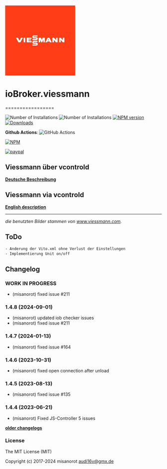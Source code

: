 ![Logo](admin/viessmann.png)
# ioBroker.viessmann
=================

![Number of Installations](http://iobroker.live/badges/viessmann-installed.svg) ![Number of Installations](http://iobroker.live/badges/viessmann-stable.svg) [![NPM version](http://img.shields.io/npm/v/iobroker.viessmann.svg)](https://www.npmjs.com/package/iobroker.viessmann)
[![Downloads](https://img.shields.io/npm/dm/iobroker.viessmann.svg)](https://www.npmjs.com/package/iobroker.viessmann)

**Github Actions**:
![GitHub Actions](https://github.com/misanorot/ioBroker.viessmann/workflows/Test%20and%20Release/badge.svg)

[![NPM](https://nodei.co/npm/iobroker.viessmann.png?downloads=true)](https://nodei.co/npm/iobroker.viessmann/)

[![paypal](https://www.paypalobjects.com/en_US/DK/i/btn/btn_donateCC_LG.gif)](https://www.paypal.com/cgi-bin/webscr?cmd=_s-xclick&hosted_button_id=ZYHW84XXF5REJ&source=url)

## Viessmann über vcontrold

**[Deutsche Beschreibung](docs/de/viessmann.md)**

## Viessmann via vcontrold

**[English description](docs/en/viessmann_en.md)**

******************************************************************************************
*die benutzten Bilder stammen von www.viessmann.com.*

## ToDo
	- Anderung der Vito.xml ohne Verlust der Einstellungen
	- Implementierung Unit on/off

## Changelog
<!--
    Placeholder for the next version (at the beginning of the line):
    ### **WORK IN PROGRESS**
-->
### **WORK IN PROGRESS**
* (misanorot) fixed issue #211

### 1.4.8 (2024-09-01)
* (misanorot) updated iob checker issues
* (misanorot) fixed issue #211

### 1.4.7 (2024-01-13)
* (misanorot) fixed issue #164

### 1.4.6 (2023-10-31)
* (misanorot) fixed open connection after unload

### 1.4.5 (2023-08-13)
* (misanorot) fixed issue #135

### 1.4.4 (2023-06-21) 
* (misanorot) Fixed JS-Controller 5 issues

**[older changelogs](CHANGELOG_OLD.md)**

### License

The MIT License (MIT)

Copyright (c) 2017-2024 misanorot <audi16v@gmx.de>